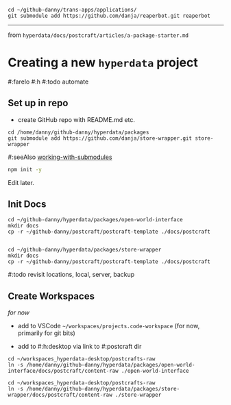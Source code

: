 


```
cd ~/github-danny/trans-apps/applications/
git submodule add https://github.com/danja/reaperbot.git reaperbot
```

---


from `hyperdata/docs/postcraft/articles/a-package-starter.md`

# Creating a new `hyperdata` project

#:farelo
#:h
#:todo automate

## Set up in repo

- create GitHub repo with README.md etc.

```
cd /home/danny/github-danny/hyperdata/packages
git submodule add https://github.com/danja/store-wrapper.git store-wrapper
```

#:seeAlso [working-with-submodules](https://github.blog/open-source/git/working-with-submodules/)

```sh
npm init -y
```

Edit later.

## Init Docs

```
cd ~/github-danny/hyperdata/packages/open-world-interface
mkdir docs
cp -r ~/github-danny/postcraft/postcraft-template ./docs/postcraft


cd ~/github-danny/hyperdata/packages/store-wrapper
mkdir docs
cp -r ~/github-danny/postcraft/postcraft-template ./docs/postcraft

```



#:todo revisit locations, local, server, backup

## Create Workspaces

_for now_

- add to VSCode `~/workspaces/projects.code-workspace` (for now, primarily for git bits)

- add to #:h:desktop via link to #:postcraft dir

```
cd ~/workspaces_hyperdata-desktop/postcrafts-raw
ln -s /home/danny/github-danny/hyperdata/packages/open-world-interface/docs/postcraft/content-raw ./open-world-interface

cd ~/workspaces_hyperdata-desktop/postcrafts-raw
ln -s /home/danny/github-danny/hyperdata/packages/store-wrapper/docs/postcraft/content-raw ./store-wrapper

```

